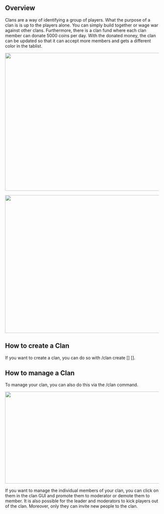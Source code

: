 ## Overview
Clans are a way of identifying a group of players. What the purpose of a clan is is up to the players alone. You can simply build together or wage war against other clans. Furthermore, there is a clan fund where each clan member can donate 5000 coins per day. With the donated money, the clan can be updated so that it can accept more members and gets a different color in the tablist.

<p align="center">
    <img src="https://i.ibb.co/2t32M0Z/2021-12-25-16-44-52.png" width="600px" height="450px"></img>
</p>

<p align="center">
    <img src="https://i.ibb.co/yyYfb8z/2021-12-25-16-45-05.png" width="600px" height="450px"></img>
</p>

## How to create a Clan
If you want to create a clan, you can do so with /clan create [<clanname>] [<clantag>].

## How to manage a Clan
To manage your clan, you can also do this via the /clan command.

<p align="center">
    <img src="https://i.ibb.co/sH9H99T/2021-12-25-16-51-09.png" width="600px" height="300px"></img>
</p>

If you want to manage the individual members of your clan, you can click on them in the clan GUI and promote them to moderator or demote them to member. It is also possible for the leader and moderators to kick players out of the clan. Moreover, only they can invite new people to the clan.
